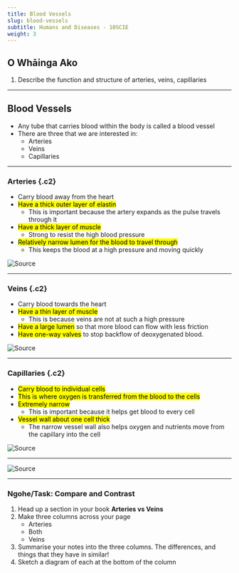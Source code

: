 ```yaml
---
title: Blood Vessels
slug: blood-vessels
subtitle: Humans and Diseases - 10SCIE
weight: 3
---
```


## O Whāinga Ako

1. Describe the function and structure of arteries, veins, capillaries

---

## Blood Vessels

- Any tube that carries blood within the body is called a blood vessel
- There are three that we are interested in:
	+ Arteries
	+ Veins
	+ Capillaries

---

### Arteries {.c2}

- Carry blood away from the heart
- <mark>Have a thick outer layer of elastin</mark>
	+ This is important because the artery expands as the pulse travels through it
- <mark>Have a thick layer of muscle</mark>
	+ Strong to resist the high blood pressure
- <mark>Relatively narrow lumen for the blood to travel through</mark>
	+ This keeps the blood at a high pressure and moving quickly

![[Source](https://ib.bioninja.com.au/standard-level/topic-6-human-physiology/62-the-blood-system/arteries.html)](https://ib.bioninja.com.au/_Media/artery_med.jpeg)

---

### Veins {.c2}

- Carry blood towards the heart
- <mark>Have a thin layer of muscle</mark>
	+ This is because veins are not at such a high pressure
- <mark>Have a large lumen</mark> so that more blood can flow with less friction
- <mark>Have one-way valves</mark> to stop backflow of deoxygenated blood.

![[Source](https://mammothmemory.net/biology/organs-and-systems/the-heart/veins-have-valves.html)](https://mammothmemory.net/images/user/base/uncategorised/1.1.9%20One%20way%20vein%20valve%20diagram.jpg)

---

### Capillaries {.c2}

- <mark>Carry blood to individual cells</mark>
- <mark>This is where oxygen is transferred from the blood to the cells</mark>
- <mark>Extremely narrow</mark>
	+ This is important because it helps get blood to every cell
- <mark>Vessel wall about one cell thick</mark>
	+ The narrow vessel wall also helps oxygen and nutrients move from the capillary into the cell

![[Source](https://www.britannica.com/science/blood-vessel)](https://cdn.britannica.com/06/92806-050-A7AFBD5B/Blood-heart-capillaries-arteries-veins.jpg)

---

![[Source](https://biology-igcse.weebly.com/arteries-veins-and-capillaries---structure-and-functions.html)](https://biology-igcse.weebly.com/uploads/1/5/0/7/15070316/3289630_orig.jpg)

---

### Ngohe/Task: Compare and Contrast

1. Head up a section in your book __Arteries vs Veins__
2. Make three columns across your page
	+ Arteries
	+ Both
	+ Veins
3. Summarise your notes into the three columns. The differences, and things that they have in similar!
4. Sketch a diagram of each at the bottom of the column
